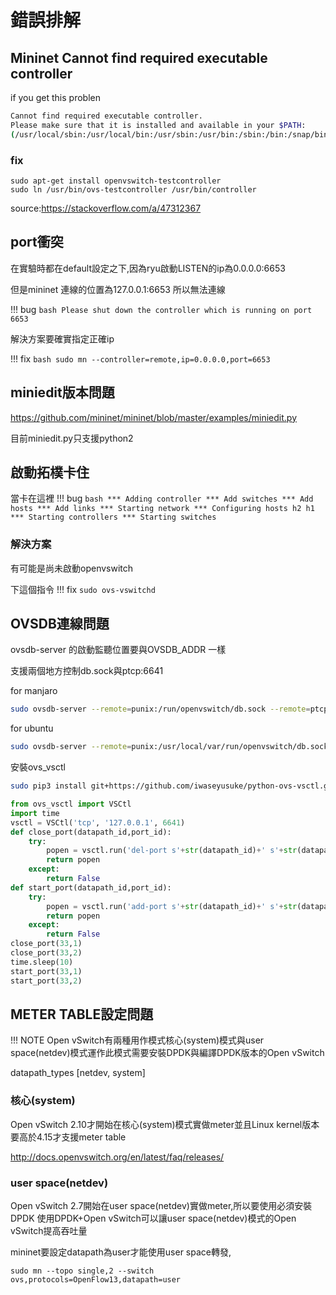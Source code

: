 # 錯誤排解

## Mininet Cannot find required executable controller



if you get this problen
```bash
Cannot find required executable controller.
Please make sure that it is installed and available in your $PATH:
(/usr/local/sbin:/usr/local/bin:/usr/sbin:/usr/bin:/sbin:/bin:/snap/bin)
```
### fix
```
sudo apt-get install openvswitch-testcontroller
sudo ln /usr/bin/ovs-testcontroller /usr/bin/controller 
```


source:https://stackoverflow.com/a/47312367

## port衝突

在實驗時都在default設定之下,因為ryu啟動LISTEN的ip為0.0.0.0:6653

但是mininet 連線的位置為127.0.0.1:6653 所以無法連線

!!! bug 
    ```bash
    Please shut down the controller which is running on port 6653
    ```
 

解決方案要確實指定正確ip

!!! fix 
    ```bash
    sudo mn --controller=remote,ip=0.0.0.0,port=6653
    ```

## miniedit版本問題

https://github.com/mininet/mininet/blob/master/examples/miniedit.py

目前miniedit.py只支援python2

## 啟動拓樸卡住

當卡在這裡
!!! bug
    ```bash
    *** Adding controller
    *** Add switches
    *** Add hosts
    *** Add links
    *** Starting network
    *** Configuring hosts
    h2 h1 
    *** Starting controllers
    *** Starting switches
    ```

### 解決方案
有可能是尚未啟動openvswitch

下這個指令
!!! fix
    ```
    sudo ovs-vswitchd
    ```
## OVSDB連線問題

ovsdb-server 的啟動監聽位置要與OVSDB_ADDR 一樣

支援兩個地方控制db.sock與ptcp:6641

for manjaro

```bash
sudo ovsdb-server --remote=punix:/run/openvswitch/db.sock --remote=ptcp:6641 --pidfile=/run/openvswitch/ovsdb-server.pid
```

for ubuntu

```bash
sudo ovsdb-server --remote=punix:/usr/local/var/run/openvswitch/db.sock --remote=ptcp:6641 --pidfile
```

安裝ovs_vsctl

```bash
sudo pip3 install git+https://github.com/iwaseyusuke/python-ovs-vsctl.git
```

```python
from ovs_vsctl import VSCtl
import time
vsctl = VSCtl('tcp', '127.0.0.1', 6641)
def close_port(datapath_id,port_id):
    try:
        popen = vsctl.run('del-port s'+str(datapath_id)+' s'+str(datapath_id)+'-eth'+str(port_id))
        return popen
    except:
        return False
def start_port(datapath_id,port_id):
    try:
        popen = vsctl.run('add-port s'+str(datapath_id)+' s'+str(datapath_id)+'-eth'+str(port_id)+' -- set Interface s'+str(datapath_id)+'-eth'+str(port_id)+' ofport_request='+str(port_id))
        return popen
    except:
        return False
close_port(33,1)
close_port(33,2)
time.sleep(10)
start_port(33,1)
start_port(33,2)
```


## METER TABLE設定問題

!!! NOTE 
    Open vSwitch有兩種用作模式核心(system)模式與user space(netdev)模式運作此模式需要安裝DPDK與編譯DPDK版本的Open vSwitch

datapath_types [netdev, system]

### 核心(system)
 
Open vSwitch 2.10才開始在核心(system)模式實做meter並且Linux kernel版本要高於4.15才支援meter table

http://docs.openvswitch.org/en/latest/faq/releases/

### user space(netdev)

Open vSwitch 2.7開始在user space(netdev)實做meter,所以要使用必須安裝DPDK
使用DPDK+Open vSwitch可以讓user space(netdev)模式的Open vSwitch提高吞吐量

mininet要設定datapath為user才能使用user space轉發,
```
sudo mn --topo single,2 --switch ovs,protocols=OpenFlow13,datapath=user
```
 